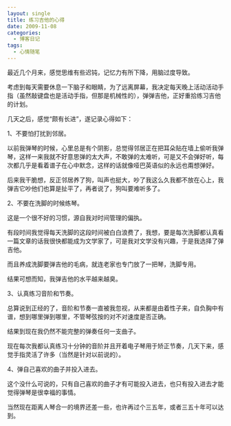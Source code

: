 ```yaml
---
layout: single
title: 练习吉他的心得
date: 2009-11-08
categories:
  - 博客日记
tags:
  - 心情随笔
---
```


最近几个月来，感觉思维有些迟钝，记忆力有所下降，用脑过度导致。

考虑到每天需要休息一下脑子和眼睛，为了远离屏幕，我决定每天晚上活动活动手指（虽然敲键盘也是活动手指，但那是机械性的），弹弹吉他，正好重拾练习吉他的计划。

几天之后，感觉“颇有长进”，遂记录心得如下：

1、不要怕打扰到邻居。

以前我弹琴的时候，心里总是有个阴影，总觉得邻居正在把耳朵贴在墙上偷听我弹琴，这样一来我就不好意思弹的太大声，不敢弹的太难听，可是又不会弹好听，每次都几乎是看着谱子在心中默念，这样的话就像哑巴英语似的永远也甭想弹好。

后来我干脆想，反正邻居养了狗，叫声也挺大，吵了我这么久我都不放在心上，我弹吉它吵他们也算是扯平了，再者说了，狗叫要难听多了。

2、不要在洗脚的时候练琴。

这是一个很不好的习惯，源自我对时间管理的偏执。

有段时间我觉得每天洗脚的这段时间被白白浪费了，我想，要是每次洗脚都认真看一篇文章的话我很快都能成为文学家了，可是我对文学没有兴趣，于是我选择了弹吉他。

而且养成洗脚要弹吉他的毛病，就连老家也专门放了一把琴，洗脚专用。

结果可想而知，我弹吉他的水平越来越臭。

3、认真练习音阶和节奏。

总算说到正经的了，音阶和节奏一直被我忽视，从来都是由着性子来，自负胸中有谱，想到哪里弹到哪里，不管琴弦按的对不对速度是否正确。

结果到现在我仍然不能完整的弹奏任何一支曲子。

现在每次我都认真练习十分钟的音阶并且开着电子琴用于矫正节奏，几天下来，感觉手指灵活了许多（当然是针对以前说的）。

4、弹自己喜欢的曲子并投入进去。

这个没什么可说的，只有自己喜欢的曲子才有可能投入进去，也只有投入进去才能觉得弹琴是很幸福的事情。

当然现在距离人琴合一的境界还差一些，也许再过个三五年，或者三五十年可以达到。
